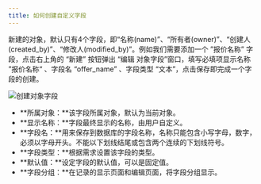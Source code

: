 ```yaml
---
title: 如何创建自定义字段
---
```


新建的对象，默认只有4个字段，即“名称(name)”、“所有者(owner)”、“创建人(created_by)”、“修改人(modified_by)”。例如我们需要添加一个  ”报价名称”  字段，点击右上角的  “新建”  按钮弹出 “编辑 对象字段”窗口，填写必填项显示名称 ”报价名称“ 、字段名 “offer_name” 、字段类型 “文本”，点击保存即完成一个字段的创建。

![创建对象字段](/img/object_settings/创建对象字段.png)

- **所属对象：**该字段所属对象，默认为当前对象。
- **显示名称：**字段最终显示的名称，由用户自定义。
- **字段名：**用来保存到数据库的字段名称，名称只能包含小写字母，数字，必须以字母开头。不能以下划线结尾或包含两个连续的下划线符号。
- **字段类型：**根据需求设置该字段的类型。
- **默认值：**设定字段的默认值，可以是固定值。
- **字段分组：**在记录的显示页面和编辑页面，将字段分组显示。
